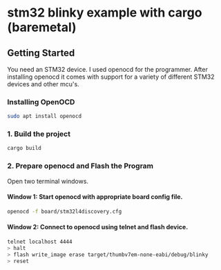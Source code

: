 # stm32 blinky example with cargo (baremetal)

## Getting Started

You need an STM32 device. I used openocd for the programmer. After installing openocd it comes with support for a variety of different STM32
devices and other mcu's.

### Installing OpenOCD
```bash
sudo apt install openocd
```

### 1. Build the project
```bash
cargo build
```

### 2. Prepare openocd and Flash the Program
Open two terminal windows.

#### Window 1: Start openocd with appropriate board config file.
```bash 
openocd -f board/stm32l4discovery.cfg

```

#### Window 2: Connect to openocd using telnet and flash device.
```bash 
telnet localhost 4444
> halt
> flash write_image erase target/thumbv7em-none-eabi/debug/blinky
> reset
```
